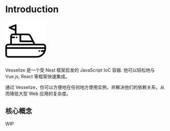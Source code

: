 # Introduction

![logo](/images/logo.png)

Vesselize 是一个受 Nest 框架启发的 JavaScript IoC 容器. 他可以轻松地与 Vue.js, React 等框架快速集成。

通过 Vesselize，你可以方便地在任何地方使用实例，并解决他们的依赖关系，从而降低大型 Web 应用的复杂度。

## 核心概念

WIP
